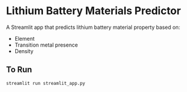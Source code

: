 # Lithium Battery Materials Predictor

A Streamlit app that predicts lithium battery material property based on:
- Element
- Transition metal presence
- Density

## To Run

```bash
streamlit run streamlit_app.py
```
